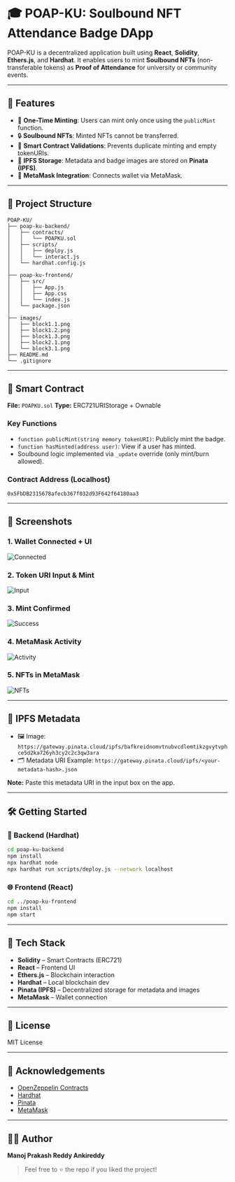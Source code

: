 # 🎓 POAP-KU: Soulbound NFT Attendance Badge DApp

POAP-KU is a decentralized application built using **React**, **Solidity**, **Ethers.js**, and **Hardhat**. It enables users to mint **Soulbound NFTs** (non-transferable tokens) as **Proof of Attendance** for university or community events.

---

## 🚀 Features

- 🎯 **One-Time Minting**: Users can mint only once using the `publicMint` function.
- 🔒 **Soulbound NFTs**: Minted NFTs cannot be transferred.
- 🧠 **Smart Contract Validations**: Prevents duplicate minting and empty tokenURIs.
- 💾 **IPFS Storage**: Metadata and badge images are stored on **Pinata (IPFS)**.
- 🦊 **MetaMask Integration**: Connects wallet via MetaMask.

---

## 📂 Project Structure
```
POAP-KU/
├── poap-ku-backend/
│   ├── contracts/
│   │   └── POAPKU.sol
│   ├── scripts/
│   │   ├── deploy.js
│   │   └── interact.js
│   └── hardhat.config.js
│
├── poap-ku-frontend/
│   ├── src/
│   │   ├── App.js
│   │   ├── App.css
│   │   └── index.js
│   └── package.json
│
├── images/
│   ├── block1.1.png
│   ├── block1.2.png
│   ├── block1.3.png
│   ├── block2.1.png
│   └── block3.1.png
├── README.md
└── .gitignore
```

---

## 🧪 Smart Contract
**File:** `POAPKU.sol`
**Type:** ERC721URIStorage + Ownable

### Key Functions
- `function publicMint(string memory tokenURI)`: Publicly mint the badge.
- `function hasMinted(address user)`: View if a user has minted.
- Soulbound logic implemented via `_update` override (only mint/burn allowed).

### Contract Address (Localhost)
```
0x5FbDB2315678afecb367f032d93F642f64180aa3
```

---

## 🎨 Screenshots

### 1. Wallet Connected + UI
![Connected](poap-ku-project/assets/block1.1.png)


### 2. Token URI Input & Mint
![Input](poap-ku-project/assets/block1.2.png)

### 3. Mint Confirmed
![Success](poap-ku-project/assets/block1.3.png)

### 4. MetaMask Activity
![Activity](poap-ku-project/assets/block2.1.png)

### 5. NFTs in MetaMask
![NFTs](poap-ku-project/assets/block3.1.png)

---

## 📁 IPFS Metadata
- 🖼️ Image: `https://gateway.pinata.cloud/ipfs/bafkreidnomvtnubvcdlemtikzgvytvphce5d2ka726yh3cy2c2c3qw3ara`
- 🗂️ Metadata URI Example: `https://gateway.pinata.cloud/ipfs/<your-metadata-hash>.json`

**Note:** Paste this metadata URI in the input box on the app.

---

## 🛠️ Getting Started

### 🧪 Backend (Hardhat)
```bash
cd poap-ku-backend
npm install
npx hardhat node
npx hardhat run scripts/deploy.js --network localhost
```

### 🌐 Frontend (React)
```bash
cd ../poap-ku-frontend
npm install
npm start
```

---

## 🧠 Tech Stack
- **Solidity** – Smart Contracts (ERC721)
- **React** – Frontend UI
- **Ethers.js** – Blockchain interaction
- **Hardhat** – Local blockchain dev
- **Pinata (IPFS)** – Decentralized storage for metadata and images
- **MetaMask** – Wallet connection

---

## 📜 License
MIT License

---

## 🤝 Acknowledgements
- [OpenZeppelin Contracts](https://github.com/OpenZeppelin/openzeppelin-contracts)
- [Hardhat](https://hardhat.org)
- [Pinata](https://pinata.cloud)
- [MetaMask](https://metamask.io)

---

## 🙋‍♂️ Author
**Manoj Prakash Reddy Ankireddy**

> Feel free to ⭐ the repo if you liked the project!

